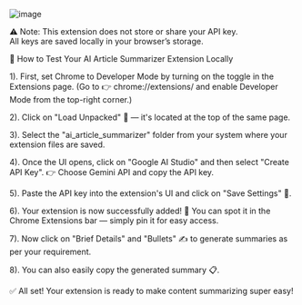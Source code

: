 ![image](https://github.com/user-attachments/assets/10126808-eb8a-4ef1-adf9-7775078509e7)


⚠️ Note: This extension does not store or share your API key.  
All keys are saved locally in your browser’s storage.

🚀 How to Test Your AI Article Summarizer Extension Locally

1). First, set Chrome to Developer Mode by turning on the toggle in the Extensions page.
(Go to 👉 chrome://extensions/ and enable Developer Mode from the top-right corner.)

2). Click on "Load Unpacked" 📂 — it's located at the top of the same page.

3). Select the "ai_article_summarizer" folder from your system where your extension files are saved.

4). Once the UI opens, click on "Google AI Studio" and then select "Create API Key".
👉 Choose Gemini API and copy the API key.

5). Paste the API key into the extension's UI and click on "Save Settings" 💾.

6). Your extension is now successfully added! 🎉
You can spot it in the Chrome Extensions bar — simply pin it for easy access.

7). Now click on "Brief Details" and "Bullets" ✍ to generate summaries as per your requirement.

8). You can also easily copy the generated summary 📋.

✅ All set! Your extension is ready to make content summarizing super easy!

